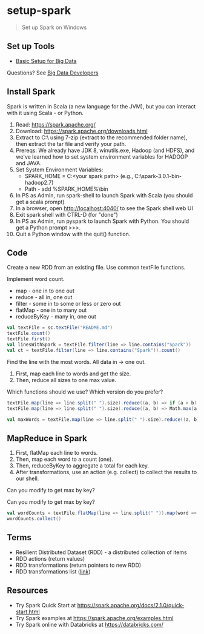 # setup-spark

> Set up Spark on Windows

## Set up Tools

- [Basic Setup for Big Data](https://github.com/denisecase/basic-setup-for-bigdata)

Questions? See [Big Data Developers](https://github.com/denisecase/big-data-developers)

## Install Spark

Spark is written in Scala (a new language for the JVM), but you can interact with it using Scala - or Python. 

1. Read: <https://spark.apache.org/>
1. Download: <https://spark.apache.org/downloads.html>
1. Extract to C:\ using 7-zip (extract to the recommended folder  name), then extract the tar file and verify your path.
1. Prereqs: We already have JDK 8, winutils.exe, Hadoop (and HDFS), and we've learned how to set system environment variables for HADOOP and JAVA. 
1. Set System Environment Variables:
    - SPARK_HOME = C:\<your spark path> (e.g., C:\spark-3.0.1-bin-hadoop2.7)
    - Path - add %SPARK_HOME%\bin
1. In PS as Admin, run spark-shell to launch Spark with Scala (you should get a scala prompt)
1. In a browser, open <http://localhost:4040/> to see the Spark shell web UI
1. Exit spark shell with CTRL-D (for "done")
1. In PS as Admin, run pyspark to launch Spark with Python.  You should get a Python prompt >>>.
1. Quit a Python window with the quit() function. 

## Code

Create a new RDD from an existing file. Use common textFile functions.

Implement word count. 

- map - one in to one out
- reduce - all in, one out
- filter - some in to some or less or zero out
- flatMap - one in to many out
- reduceByKey - many in, one out 

```scala
val textFile = sc.textFile("README.md")
textFile.count()
textFile.first()
val linesWithSpark = textFile.filter(line => line.contains("Spark"))
val ct = textFile.filter(line => line.contains("Spark")).count()
```

Find the line with the most words. All data in -> one out. 

1. First, map each line to words and get the size. 
1. Then, reduce all sizes to one max value. 

Which functions should we use?  Which version do you prefer?

```scala
textFile.map(line => line.split(" ").size).reduce((a, b) => if (a > b) a else b)
textFile.map(line => line.split(" ").size).reduce((a, b) => Math.max(a, b))

val maxWords = textFile.map(line => line.split(" ").size).reduce((a, b) => if (a > b) a else b)
```

## MapReduce in Spark

1. First, flatMap each line to words. 
1. Then, map each word to a count (one). 
1. Then, reduceByKey to aggregate a total for each key. 
1. After transformations, use an action (e.g. collect) to collect the results to our shell. 

Can you modify to get max by key? 

Can you modify to get max by key? 

```scala
val wordCounts = textFile.flatMap(line => line.split(" ")).map(word => (word, 1)).reduceByKey((a, b) => a + b)
wordCounts.collect()
```

## Terms

- Resilient Distributed Dataset (RDD) - a distributed collection of items
- RDD actions (return values)
- RDD transformations (return pointers to new RDD)
- RDD transformations list ([link](https://spark.apache.org/docs/latest/rdd-programming-guide.html#transformations))


## Resources

- Try Spark Quick Start at <https://spark.apache.org/docs/2.1.0/quick-start.html>
- Try Spark examples at <https://spark.apache.org/examples.html>
- Try Spark online with Databricks at <https://databricks.com/>

